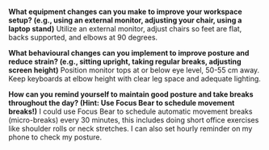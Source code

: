 
**What equipment changes can you make to improve your workspace setup? (e.g., using an external monitor, adjusting your chair, using a laptop stand)** Utilize an external monitor, adjust chairs so feet are flat, backs supported, and elbows at 90 degrees.

**What behavioural changes can you implement to improve posture and reduce strain? (e.g., sitting upright, taking regular breaks, adjusting screen height)**  Position monitor tops at or below eye level, 50-55 cm away. Keep keyboards at elbow height with clear leg space and adequate lighting.

**How can you remind yourself to maintain good posture and take breaks throughout the day? (Hint: Use Focus Bear to schedule movement breaks!)** I could use Focus Bear to schedule automatic movement breaks (micro-breaks) every 30 minutes, this includes doing short office exercises like shoulder rolls or neck stretches. I can also set hourly reminder on my phone to check my posture.
